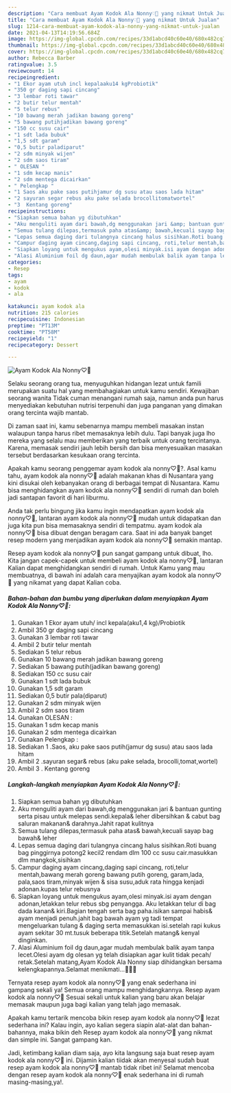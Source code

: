 ```yaml
---
description: "Cara membuat Ayam Kodok Ala Nonny♡🐔 yang nikmat Untuk Jualan"
title: "Cara membuat Ayam Kodok Ala Nonny♡🐔 yang nikmat Untuk Jualan"
slug: 1214-cara-membuat-ayam-kodok-ala-nonny-yang-nikmat-untuk-jualan
date: 2021-04-13T14:19:56.684Z
image: https://img-global.cpcdn.com/recipes/33d1abcd40c60e40/680x482cq70/ayam-kodok-ala-nonny♡🐔-foto-resep-utama.jpg
thumbnail: https://img-global.cpcdn.com/recipes/33d1abcd40c60e40/680x482cq70/ayam-kodok-ala-nonny♡🐔-foto-resep-utama.jpg
cover: https://img-global.cpcdn.com/recipes/33d1abcd40c60e40/680x482cq70/ayam-kodok-ala-nonny♡🐔-foto-resep-utama.jpg
author: Rebecca Barber
ratingvalue: 3.5
reviewcount: 14
recipeingredient:
- "1 Ekor ayam utuh incl kepalaaku14 kgProbiotik"
- "350 gr daging sapi cincang"
- "3 lembar roti tawar"
- "2 butir telur mentah"
- "5 telur rebus"
- "10 bawang merah jadikan bawang goreng"
- "5 bawang putihjadikan bawang goreng"
- "150 cc susu cair"
- "1 sdt lada bubuk"
- "1,5 sdt garam"
- "0,5 butir paladiparut"
- "2 sdm minyak wijen"
- "2 sdm saos tiram"
- " OLESAN "
- "1 sdm kecap manis"
- "2 sdm mentega dicairkan"
- " Pelengkap "
- "1 Saos aku pake saos putihjamur dg susu atau saos lada hitam"
- "2 sayuran segar rebus aku pake selada brocollitomatwortel"
- "3  Kentang goreng"
recipeinstructions:
- "Siapkan semua bahan yg dibutuhkan"
- "Aku menguliti ayam dari bawah,dg menggunakan jari &amp; bantuan gunting serta pisau untuk melepas sendi.kepala&amp; leher dibersihkan &amp; cabut bag saluran makanan&amp; darahnya.Jahit rapat kulitnya"
- "Semua tulang dilepas,termasuk paha atas&amp; bawah,kecuali sayap bag bawah&amp; leher"
- "Lepas semua daging dari tulangnya cincang halus sisihkan.Roti buang bag pinggirnya potong2 kecil2 rendam dlm 100 cc susu cair.masukkan dlm mangkok,sisihkan"
- "Campur daging ayam cincang,daging sapi cincang, roti,telur mentah,bawang merah goreng bawang putih goreng, garam,lada, pala,saos tiram,minyak wijen &amp; sisa susu,aduk rata hingga kenjadi adonan.kupas telur rebusnya"
- "Siapkan loyang untuk mengukus ayam,olesi minyak.isi ayam dengan adonan,letakkan telur rebus sbg penyangga. Aku letakkan telur di bag dada kanan&amp; kiri.Bagian tengah serta bag paha.isikan sampai habis&amp; ayam menjadi penuh.jahit bag bawah ayam yg tadi tempat mengeluarkan tulang &amp; daging serta memasukkan isi.setelah rapi kukus ayam sekitar 30 mt.tusuk beberapa titik.Setelah matang&amp; kenyal dinginkan."
- "Alasi Aluminium foil dg daun,agar mudah membulak balik ayam tanpa lecet.Olesi ayam dg olesan yg telah disiapkan agar kulit tidak pecah/ retak.Setelah matang,Ayam Kodok Ala Nonny siap dihidangkan bersama kelengkapannya.Selamat menikmati...🐓😋😍"
categories:
- Resep
tags:
- ayam
- kodok
- ala

katakunci: ayam kodok ala 
nutrition: 215 calories
recipecuisine: Indonesian
preptime: "PT13M"
cooktime: "PT58M"
recipeyield: "1"
recipecategory: Dessert

---
```



![Ayam Kodok Ala Nonny♡🐔](https://img-global.cpcdn.com/recipes/33d1abcd40c60e40/680x482cq70/ayam-kodok-ala-nonny♡🐔-foto-resep-utama.jpg)

Selaku seorang orang tua, menyuguhkan hidangan lezat untuk famili merupakan suatu hal yang membahagiakan untuk kamu sendiri. Kewajiban seorang  wanita Tidak cuman menangani rumah saja, namun anda pun harus menyediakan kebutuhan nutrisi terpenuhi dan juga panganan yang dimakan orang tercinta wajib mantab.

Di zaman  saat ini, kamu sebenarnya mampu membeli masakan instan walaupun tanpa harus ribet memasaknya lebih dulu. Tapi banyak juga lho mereka yang selalu mau memberikan yang terbaik untuk orang tercintanya. Karena, memasak sendiri jauh lebih bersih dan bisa menyesuaikan masakan tersebut berdasarkan kesukaan orang tercinta. 



Apakah kamu seorang penggemar ayam kodok ala nonny♡🐔?. Asal kamu tahu, ayam kodok ala nonny♡🐔 adalah makanan khas di Nusantara yang kini disukai oleh kebanyakan orang di berbagai tempat di Nusantara. Kamu bisa menghidangkan ayam kodok ala nonny♡🐔 sendiri di rumah dan boleh jadi santapan favorit di hari liburmu.

Anda tak perlu bingung jika kamu ingin mendapatkan ayam kodok ala nonny♡🐔, lantaran ayam kodok ala nonny♡🐔 mudah untuk didapatkan dan juga kita pun bisa memasaknya sendiri di tempatmu. ayam kodok ala nonny♡🐔 bisa dibuat dengan beragam cara. Saat ini ada banyak banget resep modern yang menjadikan ayam kodok ala nonny♡🐔 semakin mantap.

Resep ayam kodok ala nonny♡🐔 pun sangat gampang untuk dibuat, lho. Kita jangan capek-capek untuk membeli ayam kodok ala nonny♡🐔, lantaran Kalian dapat menghidangkan sendiri di rumah. Untuk Kamu yang mau membuatnya, di bawah ini adalah cara menyajikan ayam kodok ala nonny♡🐔 yang nikamat yang dapat Kalian coba.

<!--inarticleads1-->

##### Bahan-bahan dan bumbu yang diperlukan dalam menyiapkan Ayam Kodok Ala Nonny♡🐔:

1. Gunakan 1 Ekor ayam utuh/ incl kepala(aku1,4 kg)/Probiotik
1. Ambil 350 gr daging sapi cincang
1. Gunakan 3 lembar roti tawar
1. Ambil 2 butir telur mentah
1. Sediakan 5 telur rebus
1. Gunakan 10 bawang merah jadikan bawang goreng
1. Sediakan 5 bawang putih(jadikan bawang goreng)
1. Sediakan 150 cc susu cair
1. Gunakan 1 sdt lada bubuk
1. Gunakan 1,5 sdt garam
1. Sediakan 0,5 butir pala(diparut)
1. Gunakan 2 sdm minyak wijen
1. Ambil 2 sdm saos tiram
1. Gunakan  OLESAN :
1. Gunakan 1 sdm kecap manis
1. Gunakan 2 sdm mentega dicairkan
1. Gunakan  Pelengkap :
1. Sediakan 1 .Saos, aku pake saos putih(jamur dg susu) atau saos lada hitam
1. Ambil 2 .sayuran segar&amp; rebus (aku pake selada, brocolli,tomat,wortel)
1. Ambil 3 . Kentang goreng




<!--inarticleads2-->

##### Langkah-langkah menyiapkan Ayam Kodok Ala Nonny♡🐔:

1. Siapkan semua bahan yg dibutuhkan
1. Aku menguliti ayam dari bawah,dg menggunakan jari &amp; bantuan gunting serta pisau untuk melepas sendi.kepala&amp; leher dibersihkan &amp; cabut bag saluran makanan&amp; darahnya.Jahit rapat kulitnya
1. Semua tulang dilepas,termasuk paha atas&amp; bawah,kecuali sayap bag bawah&amp; leher
1. Lepas semua daging dari tulangnya cincang halus sisihkan.Roti buang bag pinggirnya potong2 kecil2 rendam dlm 100 cc susu cair.masukkan dlm mangkok,sisihkan
1. Campur daging ayam cincang,daging sapi cincang, roti,telur mentah,bawang merah goreng bawang putih goreng, garam,lada, pala,saos tiram,minyak wijen &amp; sisa susu,aduk rata hingga kenjadi adonan.kupas telur rebusnya
1. Siapkan loyang untuk mengukus ayam,olesi minyak.isi ayam dengan adonan,letakkan telur rebus sbg penyangga. Aku letakkan telur di bag dada kanan&amp; kiri.Bagian tengah serta bag paha.isikan sampai habis&amp; ayam menjadi penuh.jahit bag bawah ayam yg tadi tempat mengeluarkan tulang &amp; daging serta memasukkan isi.setelah rapi kukus ayam sekitar 30 mt.tusuk beberapa titik.Setelah matang&amp; kenyal dinginkan.
1. Alasi Aluminium foil dg daun,agar mudah membulak balik ayam tanpa lecet.Olesi ayam dg olesan yg telah disiapkan agar kulit tidak pecah/ retak.Setelah matang,Ayam Kodok Ala Nonny siap dihidangkan bersama kelengkapannya.Selamat menikmati...🐓😋😍




Ternyata resep ayam kodok ala nonny♡🐔 yang enak sederhana ini gampang sekali ya! Semua orang mampu menghidangkannya. Resep ayam kodok ala nonny♡🐔 Sesuai sekali untuk kalian yang baru akan belajar memasak maupun juga bagi kalian yang telah jago memasak.

Apakah kamu tertarik mencoba bikin resep ayam kodok ala nonny♡🐔 lezat sederhana ini? Kalau ingin, ayo kalian segera siapin alat-alat dan bahan-bahannya, maka bikin deh Resep ayam kodok ala nonny♡🐔 yang nikmat dan simple ini. Sangat gampang kan. 

Jadi, ketimbang kalian diam saja, ayo kita langsung saja buat resep ayam kodok ala nonny♡🐔 ini. Dijamin kalian tiidak akan menyesal sudah buat resep ayam kodok ala nonny♡🐔 mantab tidak ribet ini! Selamat mencoba dengan resep ayam kodok ala nonny♡🐔 enak sederhana ini di rumah masing-masing,ya!.

